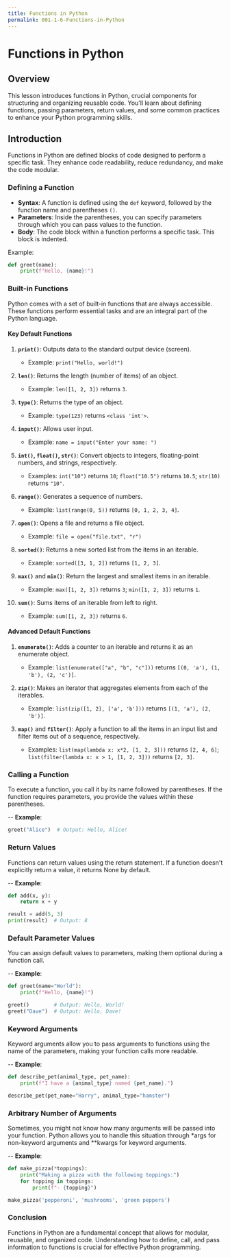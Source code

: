 ```yaml
---
title: Functions in Python
permalink: 001-1-6-Functions-in-Python
---
```


# Functions in Python

## Overview
This lesson introduces functions in Python, crucial components for structuring and organizing reusable code. You'll learn about defining functions, passing parameters, return values, and some common practices to enhance your Python programming skills.

## Introduction

Functions in Python are defined blocks of code designed to perform a specific task. They enhance code readability, reduce redundancy, and make the code modular.

### Defining a Function

- **Syntax**: A function is defined using the `def` keyword, followed by the function name and parentheses `()`.
- **Parameters**: Inside the parentheses, you can specify parameters through which you can pass values to the function.
- **Body**: The code block within a function performs a specific task. This block is indented.

Example:

```python
def greet(name):
    print(f"Hello, {name}!")
```

### Built-in Functions

Python comes with a set of built-in functions that are always accessible. These functions perform essential tasks and are an integral part of the Python language.

#### Key Default Functions

1. **`print()`**: Outputs data to the standard output device (screen).
   - Example: `print("Hello, world!")`

2. **`len()`**: Returns the length (number of items) of an object.
   - Example: `len([1, 2, 3])` returns `3`.

3. **`type()`**: Returns the type of an object.
   - Example: `type(123)` returns `<class 'int'>`.

4. **`input()`**: Allows user input.
   - Example: `name = input("Enter your name: ")`

5. **`int()`, `float()`, `str()`**: Convert objects to integers, floating-point numbers, and strings, respectively.
   - Examples: `int("10")` returns `10`; `float("10.5")` returns `10.5`; `str(10)` returns `"10"`.

6. **`range()`**: Generates a sequence of numbers.
   - Example: `list(range(0, 5))` returns `[0, 1, 2, 3, 4]`.

7. **`open()`**: Opens a file and returns a file object.
   - Example: `file = open("file.txt", "r")`

8. **`sorted()`**: Returns a new sorted list from the items in an iterable.
   - Example: `sorted([3, 1, 2])` returns `[1, 2, 3]`.

9. **`max()`** and **`min()`**: Return the largest and smallest items in an iterable.
   - Example: `max([1, 2, 3])` returns `3`; `min([1, 2, 3])` returns `1`.

10. **`sum()`**: Sums items of an iterable from left to right.
    - Example: `sum([1, 2, 3])` returns `6`.

#### Advanced Default Functions

1. **`enumerate()`**: Adds a counter to an iterable and returns it as an enumerate object.
   - Example: `list(enumerate(["a", "b", "c"]))` returns `[(0, 'a'), (1, 'b'), (2, 'c')]`.

2. **`zip()`**: Makes an iterator that aggregates elements from each of the iterables.
   - Example: `list(zip([1, 2], ['a', 'b']))` returns `[(1, 'a'), (2, 'b')]`.

3. **`map()`** and **`filter()`**: Apply a function to all the items in an input list and filter items out of a sequence, respectively.
   - Examples: `list(map(lambda x: x*2, [1, 2, 3]))` returns `[2, 4, 6]`; `list(filter(lambda x: x > 1, [1, 2, 3]))` returns `[2, 3]`.

### Calling a Function

To execute a function, you call it by its name followed by parentheses. If the function requires parameters, you provide the values within these parentheses.

-- **Example**:

```python
greet("Alice")  # Output: Hello, Alice!
```

### Return Values

Functions can return values using the return statement. If a function doesn't explicitly return a value, it returns None by default.

-- **Example**:

```python
def add(x, y):
    return x + y

result = add(5, 3)
print(result)  # Output: 8
```

### Default Parameter Values

You can assign default values to parameters, making them optional during a function call.

-- **Example**:

```python
def greet(name="World"):
    print(f"Hello, {name}!")

greet()        # Output: Hello, World!
greet("Dave")  # Output: Hello, Dave!
```

### Keyword Arguments

Keyword arguments allow you to pass arguments to functions using the name of the parameters, making your function calls more readable.

-- **Example**:

```python
def describe_pet(animal_type, pet_name):
    print(f"I have a {animal_type} named {pet_name}.")

describe_pet(pet_name="Harry", animal_type="hamster")
```

### Arbitrary Number of Arguments

Sometimes, you might not know how many arguments will be passed into your function. Python allows you to handle this situation through *args for non-keyword arguments and **kwargs for keyword arguments.

-- **Example**:

```python
def make_pizza(*toppings):
    print("Making a pizza with the following toppings:")
    for topping in toppings:
        print(f"- {topping}")

make_pizza('pepperoni', 'mushrooms', 'green peppers')
```

### Conclusion

Functions in Python are a fundamental concept that allows for modular, reusable, and organized code. Understanding how to define, call, and pass information to functions is crucial for effective Python programming.